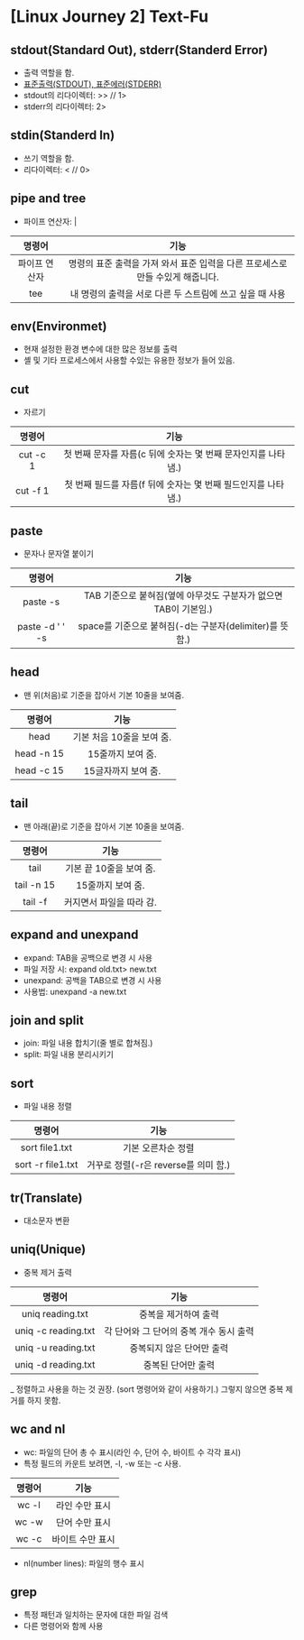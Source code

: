 # [Linux Journey 2] Text-Fu
## stdout(Standard Out), stderr(Standerd Error)
- 출력 역할을 함.
- [표준출력(STDOUT), 표준에러(STDERR)](https://sarc.io/index.php/forum/tips/551-linux-stdout-stderr-dev-null)
- stdout의 리다이렉터: >> // 1>
- stderr의 리다이렉터: 2>


## stdin(Standerd In)
- 쓰기 역할을 함.
- 리다이렉터: < // 0>

## pipe and tree
- 파이프 연산자: |

|명령어|기능|
|:-------:|:-----:|
|  파이프 연산자 |명령의 표준 출력을 가져 와서 표준 입력을 다른 프로세스로 만들 수있게 해줍니다.|
| tee |내 명령의 출력을 서로 다른 두 스트림에 쓰고 싶을 때 사용|

## env(Environmet)
- 현재 설정한 환경 변수에 대한 많은 정보를 출력
- 셸 및 기타 프로세스에서 사용할 수있는 유용한 정보가 들어 있음.


## cut
- 자르기

|명령어|기능|
|:-------:|:-----:|
| cut -c 1 |첫 번째 문자를 자름(c 뒤에 숫자는 몇 번째 문자인지를 나타냄.)|
| cut -f 1 |첫 번째 필드를 자름(f 뒤에 숫자는 몇 번째 필드인지를 나타냄.)|

## paste
- 문자나 문자열 붙이기

|명령어|기능|
|:-------:|:-----:|
| paste -s |TAB 기준으로 붙혀짐(옆에 아무것도 구분자가 없으면 TAB이 기본임.)|
| paste -d ' ' -s |space를 기준으로 붙혀짐(-d는 구분자(delimiter)를 뜻함.)|

## head
- 맨 위(처음)로 기준을 잡아서 기본 10줄을 보여줌.

|명령어|기능|
|:-------:|:-----:|
| head | 기본 처음 10줄을 보여 줌.|
| head -n 15 |15줄까지 보여 줌.|
| head -c 15 |15글자까지 보여 줌.|

## tail
- 맨 아래(끝)로 기준을 잡아서 기본 10줄을 보여줌.

|명령어|기능|
|:-------:|:-----:|
| tail | 기본 끝 10줄을 보여 줌.|
| tail -n 15 |15줄까지 보여 줌.|
| tail -f | 커지면서 파일을 따라 감.|

## expand and unexpand
- expand: TAB을 공백으로 변경 시 사용
- 파일 저장 시: expand old.txt> new.txt
- unexpand: 공백을 TAB으로 변경 시 사용
- 사용법: unexpand -a new.txt

## join and split
- join: 파일 내용 합치기(줄 별로 합쳐짐.)
- split: 파일 내용 분리시키기

## sort
- 파일 내용 정렬

|명령어|기능|
|:-------:|:-----:|
| sort file1.txt | 기본 오른차순 정렬|
| sort -r file1.txt |거꾸로 정렬(-r은 reverse를 의미 함.)|

## tr(Translate)
- 대소문자 변환

## uniq(Unique)
- 중복 제거 출력

|명령어|기능|
|:-------:|:-----:|
| uniq reading.txt |중복을 제거하여 출력|
| uniq -c reading.txt |각 단어와 그 단어의 중복 개수 동시 출력|
| uniq -u reading.txt |중복되지 않은 단어만 출력|
| uniq -d reading.txt |중복된 단어만 출력|

_ 정렬하고 사용을 하는 것 권장. (sort 명령어와 같이 사용하기.) 그렇지 않으면 중복 제거를 하지 못함.

## wc and nl
- wc: 파일의 단어 총 수 표시(라인 수, 단어 수, 바이트 수 각각 표시)
- 특정 필드의 카운트 보려면, -l, -w 또는 -c 사용.

|명령어|기능|
|:-------:|:-----:|
| wc -l| 라인 수만 표시|
| wc -w| 단어 수만 표시|
| wc -c| 바이트 수만 표시|

- nl(number lines): 파일의 행수 표시

## grep
- 특정 패턴과 일치하는 문자에 대한 파일 검색
- 다른 명령어와 함께 사용 
